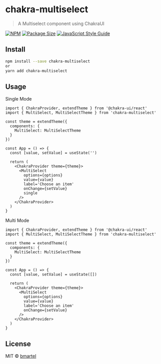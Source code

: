 # chakra-multiselect

> A Multiselect component using ChakraUI

[![NPM](https://img.shields.io/npm/v/chakra-multiselect.svg)](https://www.npmjs.com/package/chakra-multiselect)
[![Package Size](https://badgen.net/bundlephobia/min/chakra-multiselect)](https://badgen.net/bundlephobia/min/chakra-multiselect)
[![JavaScript Style Guide](https://img.shields.io/badge/code_style-standard-brightgreen.svg)](https://standardjs.com)

## Install

```bash
npm install --save chakra-multiselect
or
yarn add chakra-multiselect
```

## Usage

Single Mode

```tsx
import { ChakraProvider, extendTheme } from '@chakra-ui/react'
import { MultiSelect, MultiSelectTheme } from 'chakra-multiselect'

const theme = extendTheme({
  components: {
    MultiSelect: MultiSelectTheme
  }
})

const App = () => {
  const [value, setValue] = useState('')

  return (
    <ChakraProvider theme={theme}>
      <MultiSelect
        options={options}
        value={value}
        label='Choose an item'
        onChange={setValue}
        single
      />
    </ChakraProvider>
  )
}
```

Multi Mode

```tsx
import { ChakraProvider, extendTheme } from '@chakra-ui/react'
import { MultiSelect, MultiSelectTheme } from 'chakra-multiselect'

const theme = extendTheme({
  components: {
    MultiSelect: MultiSelectTheme
  }
})

const App = () => {
  const [value, setValue] = useState([])

  return (
    <ChakraProvider theme={theme}>
      <MultiSelect
        options={options}
        value={value}
        label='Choose an item'
        onChange={setValue}
      />
    </ChakraProvider>
  )
}
```

## License

MIT © [bmartel](https://github.com/bmartel)
